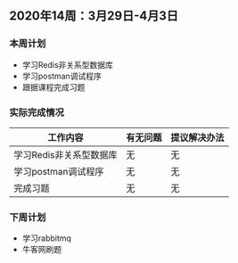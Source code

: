 ## 2020年14周：3月29日-4月3日

### 本周计划

- 学习Redis非关系型数据库
- 学习postman调试程序
- 跟据课程完成习题



### 实际完成情况

| 工作内容                | 有无问题 | 提议解决办法 |
| ----------------------- | -------- | ------------ |
| 学习Redis非关系型数据库 | 无       | 无           |
| 学习postman调试程序     | 无       | 无           |
| 完成习题                | 无       | 无           |



### 下周计划

- 学习rabbitmq
- 牛客网刷题

